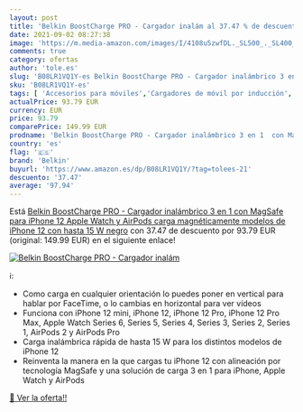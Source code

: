 ```yaml
---
layout: post
title: 'Belkin BoostCharge PRO - Cargador inalám al 37.47 % de descuento'
date: 2021-09-02 08:27:38
image: 'https://m.media-amazon.com/images/I/4108u5zwfDL._SL500_._SL400_.jpg'
comments: true
category: ofertas
author: 'tole.es'
slug: 'B08LR1VQ1Y-es Belkin BoostCharge PRO - Cargador inalámbrico 3 en 1 con...'
sku: 'B08LR1VQ1Y-es'
tags: [ 'Accesorios para móviles','Cargadores de móvil por inducción','Cargadores para móviles','Comunicación móvil y accesorios','Electrónica','apple','belkin','iphone', ]
actualPrice: 93.79 EUR
currency: EUR
price: 93.79
comparePrice: 149.99 EUR
prodname: 'Belkin BoostCharge PRO - Cargador inalámbrico 3 en 1  con MagSafe para iPhone 12  Apple Watch y AirPods  carga magnéticamente modelos de iPhone 12 con hasta 15 W  negro'
country: 'es'
flag: '🇪🇸'
brand: 'Belkin'
buyurl: 'https://www.amazon.es/dp/B08LR1VQ1Y/?tag=tolees-21'
descuento: '37.47'
average: '97.94'
---
```


Está [Belkin BoostCharge PRO - Cargador inalámbrico 3 en 1  con MagSafe para iPhone 12  Apple Watch y AirPods  carga magnéticamente modelos de iPhone 12 con hasta 15 W  negro](https://www.amazon.es/dp/B08LR1VQ1Y/?tag=tolees-21) con 37.47 de descuento por 93.79 EUR (original: 149.99 EUR) en el siguiente enlace!

[![Belkin BoostCharge PRO - Cargador inalám](https://m.media-amazon.com/images/I/4108u5zwfDL._SL500_._SL400_.jpg)](https://www.amazon.es/dp/B08LR1VQ1Y/?tag=tolees-21)

ℹ️:

- Como carga en cualquier orientación lo puedes poner en vertical para hablar por FaceTime, o lo cambias en horizontal para ver vídeos
- Funciona con iPhone 12 mini, iPhone 12, iPhone 12 Pro, iPhone 12 Pro Max, Apple Watch Series 6, Series 5, Series 4, Series 3, Series 2, Series 1, AirPods 2 y AirPods Pro
- Carga inalámbrica rápida de hasta 15 W para los distintos modelos de iPhone 12
- Reinventa la manera en la que cargas tu iPhone 12 con alineación por tecnología MagSafe y una solución de carga 3 en 1 para iPhone, Apple Watch y AirPods

[🛒 Ver la oferta!!](https://www.amazon.es/dp/B08LR1VQ1Y/?tag=tolees-21)
